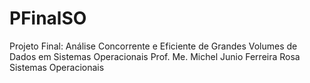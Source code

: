 # PFinalSO
Projeto Final: Análise Concorrente e Eficiente de Grandes Volumes de Dados em Sistemas Operacionais Prof. Me. Michel Junio Ferreira Rosa Sistemas Operacionais
